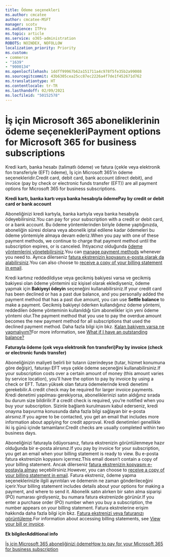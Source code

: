 ```yaml
---
title: Ödeme seçenekleri
ms.author: cmcatee
author: cmcatee-MSFT
manager: scotv
ms.audience: ITPro
ms.topic: article
ms.service: o365-administration
ROBOTS: NOINDEX, NOFOLLOW
localization_priority: Priority
ms.custom:
- commerce
- "1639"
- "9000134"
ms.openlocfilehash: 1ddff99967b62a151711a4c978f5fe35b2a99008
ms.sourcegitcommit: 43b6305cea25cc87ec2226a4f7de1f452671d762
ms.translationtype: HT
ms.contentlocale: tr-TR
ms.lasthandoff: 02/09/2021
ms.locfileid: "50152578"
---
```

# <a name="payment-options-for-microsoft-365-for-business-subscriptions"></a><span data-ttu-id="dfc74-102">İş için Microsoft 365 aboneliklerinin ödeme seçenekleri</span><span class="sxs-lookup"><span data-stu-id="dfc74-102">Payment options for Microsoft 365 for business subscriptions</span></span>
  
<span data-ttu-id="dfc74-103">Kredi kartı, banka hesabı (talimatlı ödeme) ve fatura (çekle veya elektronik fon transferiyle (EFT) ödeme), İş için Microsoft 365’in ödeme seçenekleridir.</span><span class="sxs-lookup"><span data-stu-id="dfc74-103">Credit card, debit card, bank account (direct debit), and invoice (pay by check or electronic funds transfer (EFT)) are all payment options for Microsoft 365 for business subscriptions.</span></span>
  
<span data-ttu-id="dfc74-104">**Kredi kartı, banka kartı veya banka hesabıyla ödeme**</span><span class="sxs-lookup"><span data-stu-id="dfc74-104">**Pay by credit or debit card or bank account**</span></span>
  
<span data-ttu-id="dfc74-105">Aboneliğinizi kredi kartıyla, banka kartıyla veya banka hesabıyla ödeyebilirsiniz.</span><span class="sxs-lookup"><span data-stu-id="dfc74-105">You can pay for your subscription with a credit or debit card, or a bank account.</span></span> <span data-ttu-id="dfc74-106">Bu ödeme yöntemlerinden biriyle ödeme yaptığınızda, aboneliğin süresi dolana veya abonelik iptal edilene kadar ödemeleri bu ödeme yöntemiyle almaya devam ederiz.</span><span class="sxs-lookup"><span data-stu-id="dfc74-106">When you pay with one of these payment methods, we continue to charge that payment method until the subscription expires, or is canceled.</span></span> <span data-ttu-id="dfc74-107">İhtiyacınız olduğunda [ödeme yöntemlerini yönetebilirsiniz](https://docs.microsoft.com/microsoft-365/commerce/billing-and-payments/manage-payment-methods).</span><span class="sxs-lookup"><span data-stu-id="dfc74-107">You can [manage payment methods](https://docs.microsoft.com/microsoft-365/commerce/billing-and-payments/manage-payment-methods) whenever you need to.</span></span> <span data-ttu-id="dfc74-108">Ayrıca dilerseniz [fatura ekstrenizin kopyasını e-posta olarak da alabilirsiniz](https://docs.microsoft.com/microsoft-365/commerce/billing-and-payments/view-your-bill-or-invoice#receive-a-copy-of-your-billing-statement-in-email).</span><span class="sxs-lookup"><span data-stu-id="dfc74-108">You can also choose to [receive a copy of your billing statement in email](https://docs.microsoft.com/microsoft-365/commerce/billing-and-payments/view-your-bill-or-invoice#receive-a-copy-of-your-billing-statement-in-email).</span></span>

<span data-ttu-id="dfc74-109">Kredi kartınız reddedildiyse veya gecikmiş bakiyesi varsa ve gecikmiş bakiyesi olan ödeme yöntemini siz kişisel olarak eklediyseniz, ödeme yapmak için **Bakiyeyi ödeyin** seçeneğini kullanabilirsiniz.</span><span class="sxs-lookup"><span data-stu-id="dfc74-109">If your credit card has been declined or has a past due balance, and you personally added the payment method that has a past due amount, you can use **Settle balance** to make a payment.</span></span> <span data-ttu-id="dfc74-110">Gecikmiş bakiyeyi öderken kullandığınız ödeme yöntemi, reddedilen ödeme yönteminin kullanıldığı tüm abonelikler için yeni ödeme yöntemi olur.</span><span class="sxs-lookup"><span data-stu-id="dfc74-110">The payment method that you use to pay the overdue amount becomes the new payment method for all subscriptions that used the declined payment method.</span></span> <span data-ttu-id="dfc74-111">Daha fazla bilgi için bkz. [Kalan bakiyem varsa ne yapmalıyım?](https://docs.microsoft.com/microsoft-365/commerce/billing-and-payments/pay-for-your-subscription#what-if-i-have-an-outstanding-balance)</span><span class="sxs-lookup"><span data-stu-id="dfc74-111">For more information, see [What if I have an outstanding balance?](https://docs.microsoft.com/microsoft-365/commerce/billing-and-payments/pay-for-your-subscription#what-if-i-have-an-outstanding-balance)</span></span>

<span data-ttu-id="dfc74-112">**Faturayla ödeme (çek veya elektronik fon transferi)**</span><span class="sxs-lookup"><span data-stu-id="dfc74-112">**Pay by invoice (check or electronic funds transfer)**</span></span>
  
<span data-ttu-id="dfc74-113">Aboneliğinizin maliyeti belirli bir tutarın üzerindeyse (tutar, hizmet konumuna göre değişir), faturayı EFT veya çekle ödeme seçeneğini kullanabilirsiniz.</span><span class="sxs-lookup"><span data-stu-id="dfc74-113">If your subscription costs over a certain amount of money (this amount varies by service location), you'll have the option to pay by invoice by using a check or EFT.</span></span> <span data-ttu-id="dfc74-114">Tutarı yüksek olan fatura ödemelerinde kredi denetimi gerekebilir.</span><span class="sxs-lookup"><span data-stu-id="dfc74-114">A credit check may be required for larger invoice payments.</span></span> <span data-ttu-id="dfc74-115">Kredi denetimi yapılması gerekiyorsa, aboneliklerinizi satın aldığınız sırada bu durum size bildirilir.</span><span class="sxs-lookup"><span data-stu-id="dfc74-115">If a credit check is required, you’re notified when you buy your subscription.</span></span> <span data-ttu-id="dfc74-116">Sizinle bağlantı kurulmasını kabul ederseniz, kredi onayına başvurma konusunda daha fazla bilgi sağlayan bir e-posta alırsınız.</span><span class="sxs-lookup"><span data-stu-id="dfc74-116">If you agree to be contacted, you get an email that includes more information about applying for credit approval.</span></span> <span data-ttu-id="dfc74-117">Kredi denetimleri genellikle iki iş günü içinde tamamlanır.</span><span class="sxs-lookup"><span data-stu-id="dfc74-117">Credit checks are usually completed within two business days.</span></span>

<span data-ttu-id="dfc74-118">Aboneliğinizi faturayla ödüyorsanız, fatura ekstrenizin görüntülenmeye hazır olduğunda bir e-posta alırsınız.</span><span class="sxs-lookup"><span data-stu-id="dfc74-118">If you pay by invoice for your subscription, you get an email when your billing statement is ready to view.</span></span> <span data-ttu-id="dfc74-119">Bu e-posta fatura ekstrenizin kopyasını içermez.</span><span class="sxs-lookup"><span data-stu-id="dfc74-119">This email doesn’t contain a copy of your billing statement.</span></span> <span data-ttu-id="dfc74-120">Ancak dilerseniz [fatura ekstrenizin kopyasını e-postayla almayı](https://docs.microsoft.com/microsoft-365/commerce/billing-and-payments/view-your-bill-or-invoice#receive-a-copy-of-your-billing-statement-in-email) seçebilirsiniz.</span><span class="sxs-lookup"><span data-stu-id="dfc74-120">However, you can choose to [receive a copy of your billing statement in email](https://docs.microsoft.com/microsoft-365/commerce/billing-and-payments/view-your-bill-or-invoice#receive-a-copy-of-your-billing-statement-in-email).</span></span> <span data-ttu-id="dfc74-121">Fatura ekstreniz, ödeme yapma seçeneklerinizle ilgili ayrıntıları ve ödemenin ne zaman gönderileceğini içerir.</span><span class="sxs-lookup"><span data-stu-id="dfc74-121">Your billing statement includes details about your options for making a payment, and where to send it.</span></span> <span data-ttu-id="dfc74-122">Abonelik satın alırken bir satın alma siparişi (PO) numarası girdiyseniz, bu numara fatura ekstrenizde görünür.</span><span class="sxs-lookup"><span data-stu-id="dfc74-122">If you enter a purchase order (PO) number when you buy a subscription, the number appears on your billing statement.</span></span> <span data-ttu-id="dfc74-123">Fatura ekstrelerine erişim hakkında daha fazla bilgi için bkz. [Fatura ekstrenizi veya faturanızı görüntüleme](https://docs.microsoft.com/microsoft-365/commerce/billing-and-payments/view-your-bill-or-invoice).</span><span class="sxs-lookup"><span data-stu-id="dfc74-123">For information about accessing billing statements, see [View your bill or invoice](https://docs.microsoft.com/microsoft-365/commerce/billing-and-payments/view-your-bill-or-invoice).</span></span>
  
<span data-ttu-id="dfc74-124">**Ek bilgiler**</span><span class="sxs-lookup"><span data-stu-id="dfc74-124">**Additional info**</span></span>
  
[<span data-ttu-id="dfc74-125">İş için Microsoft 365 aboneliğinizi ödeme</span><span class="sxs-lookup"><span data-stu-id="dfc74-125">How to pay for your Microsoft 365 for business subscription</span></span>](https://docs.microsoft.com/microsoft-365/commerce/billing-and-payments/pay-for-your-subscription)